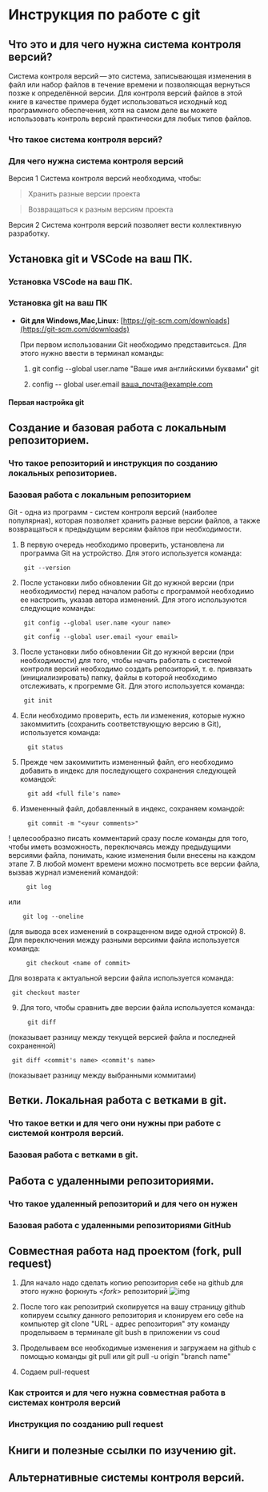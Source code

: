 # Инструкция по работе с git

## Что это и для чего нужна система контроля версий?

Система контроля версий — это система, записывающая изменения в файл или набор файлов в течение времени и позволяющая вернуться позже к определённой версии. Для контроля версий файлов в этой книге в качестве примера будет использоваться исходный код программного обеспечения, хотя на самом деле вы можете использовать контроль версий практически для любых типов файлов.

### Что такое система контроля версий?

### Для чего нужна система контроля версий

Версия 1
Система контроля версий необходима, чтобы:
> Хранить разные версии проекта

> Возвращаться к разным версиям проекта


Версия 2
Система контроля версий позволяет вести коллективную разработку.


## Установка git и VSCode на ваш ПК.

### Установка VSCode на ваш ПК.

### Установка git на ваш ПК
* **Git для Windows,Mac,Linux:**  [https://git-scm.com/downloads](https://git-scm.com/downloads)

    При первом использовании Git необходимо представитсься. Для этого нужно ввести в терминал команды:

    1. git config --global user.name "Ваше имя английскими буквами" git

    2. config -- global user.email ваша_почта@example.com

#### Первая настройка git

## Создание и базовая работа с локальным репозиторием.

### Что такое репозиторий и инструкция по созданию локальных репозиториев.

### Базовая работа с локальным репозиторием

Git - одна из программ - систем контроля версий (наиболее популярная), которая позволяет хранить разные версии файлов, а также возвращаться к предыдущим версиям файлов при необходимости.
1. В первую очередь необходимо проверить, установлена ли программа Git на устройство. Для этого используется команда:

        git --version 

2. После установки либо обновлении Git до нужной версии (при необходимости) перед началом работы с программой необходимо ее настроить, указав автора изменений. Для этого используются следующие команды:

        git config --global user.name <your name>
                 и
        git config --global user.email <your email>
3. После установки либо обновлении Git до нужной версии (при необходимости) для того, чтобы начать работать с системой контроля версий необходимо создать репозиторий, т. е. привязать (инициализировать) папку, файлы в которой необходимо отслеживать, к прогремме Git. Для этого используется команда:

        git init
4. Если необходимо проверить, есть ли изменения, которые нужно закоммитить (сохранить соответствующую версию в Git), используется команда:

         git status
5. Прежде чем закоммитить измененный файл, его необходимо добавить в индекс для последующего сохранения следующей командой:

         git add <full file's name>
6. Измененный файл, добавленный в индекс, сохраняем командой:

         git commit -m "<your comments>"
! целесообразно писать комментарий сразу после команды для того, чтобы иметь возможность, переключаясь между предыдущими версиями файла, понимать, какие изменения были внесены на каждом этапе
7. В любой момент времени можно посмотреть все версии файла, вызвав журнал изменений командой:

         git log
 или 

        git log --oneline 
(для вывода всех изменений в сокращенном виде одной строкой)
8. Для переключения между разными версиями файла используется команда:

         git checkout <name of commit>
Для возврата к актуальной версии файла используется команда:

     git checkout master
9. Для того, чтобы сравнить две версии файла используется команда:

         git diff
(показывает разницу между текущей версией файла и последней сохраненной)

     git diff <commit's name> <commit's name>
(показывает разницу между выбранными коммитами)

## Ветки. Локальная работа с ветками в git.

### Что такое ветки и для чего они нужны при работе с системой контроля версий.

### Базовая работа с ветками в git.

## Работа с удаленными репозиториями.

### Что такое удаленный репозиторий и для чего он нужен

### Базовая работа с удаленными репозиториями GitHub

## Совместная работа над проектом (fork, pull request)


1. Для начало надо сделать копию репозитория себе на github 
для этого нужно форкнуть <*fork*> репозиторий 
![img](../img.png)
        
2. После того как репозитрий скопируется на вашу   страницу github копируем ссылку данного репозитория и клонируем его себе на компьютер  git clone "URL - адрес репозитория" эту команду проделываем в терминале git bush в приложении vs coud
   
3. Проделываем все необходимые изменения и загружаем на github с помощью команды git pull или git pull -u origin "branch name" 
   
4. Содаем pull-request 
### Как строится и для чего нужна совместная работа в системах контроля версий

### Инструкция по созданию pull request

## Книги и полезные ссылки по изучению git.

## Альтернативные системы контроля версий.
